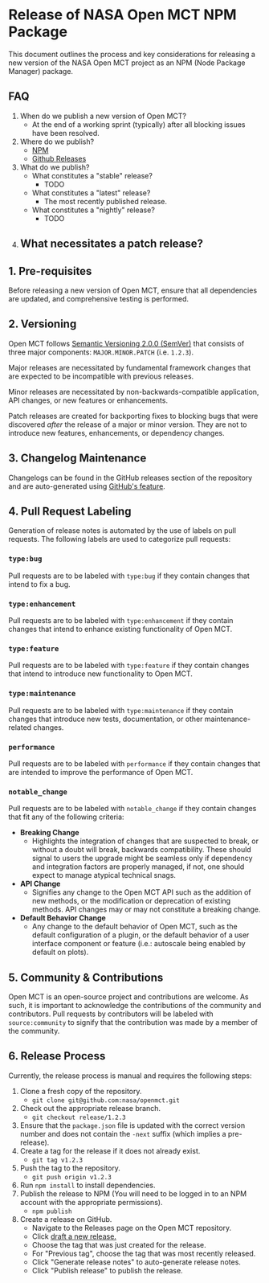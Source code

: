 
# Release of NASA Open MCT NPM Package

This document outlines the process and key considerations for releasing a new version of the NASA Open MCT project as an NPM (Node Package Manager) package.

## FAQ

1. When do we publish a new version of Open MCT?
    - At the end of a working sprint (typically) after all blocking issues have been resolved.
2. Where do we publish?
    - [NPM](https://www.npmjs.com/package/openmct)
    - [Github Releases](https://github.com/nasa/openmct/releases)
2. What do we publish?
    - What constitutes a "stable" release?
        - TODO
    - What constitutes a "latest" release?
        - The most recently published release.
    - What constitutes a "nightly" release?
        - TODO
4. What necessitates a patch release?
    - 

## 1. Pre-requisites

Before releasing a new version of Open MCT, ensure that all dependencies are updated, and
comprehensive testing is performed.

## 2. Versioning

Open MCT follows [Semantic Versioning 2.0.0 (SemVer)](https://semver.org) that consists of three 
major components: `MAJOR.MINOR.PATCH` (i.e. `1.2.3`).

Major releases are necessitated by fundamental framework changes that are expected to be incompatible
with previous releases.

Minor releases are necessitated by non-backwards-compatible application, API changes, or new
features or enhancements.

Patch releases are created for backporting fixes to blocking bugs that were discovered _after_
the release of a major or minor version. They are not to introduce new features, enhancements, or
dependency changes.

## 3. Changelog Maintenance

Changelogs can be found in the GitHub releases section of the repository and are auto-generated
using [GitHub's feature](https://docs.github.com/en/repositories/releasing-projects-on-github/automatically-generated-release-notes).

## 4. Pull Request Labeling

Generation of release notes is automated by the use of labels on pull requests. The following
labels are used to categorize pull requests:

### `type:bug`

Pull requests are to be labeled with `type:bug` if they contain changes that intend to fix a bug.

### `type:enhancement`

Pull requests are to be labeled with `type:enhancement` if they contain changes that intend to
enhance existing functionality of Open MCT.

### `type:feature`

Pull requests are to be labeled with `type:feature` if they contain changes that intend to introduce
new functionality to Open MCT.

### `type:maintenance`

Pull requests are to be labeled with `type:maintenance` if they contain changes that introduce
new tests, documentation, or other maintenance-related changes.

### `performance`

Pull requests are to be labeled with `performance` if they contain changes that are intended to
improve the performance of Open MCT.

### `notable_change`

Pull requests are to be labeled with `notable_change` if they contain changes that fit any of the 
following criteria:

- **Breaking Change**
    - Highlights the integration of changes that are suspected to break, or without a doubt will
    break, backwards compatibility. These should signal to users the upgrade might be seamless only
    if dependency and integration factors are properly managed, if not, one should expect to manage
    atypical technical snags.
- **API Change**
    - Signifies any change to the Open MCT API such as the addition of new methods, or the 
    modification or deprecation of existing methods. API changes may or may not constitute a
    breaking change.
- **Default Behavior Change**
    - Any change to the default behavior of Open MCT, such as the default configuration of a plugin,
    or the default behavior of a user interface component or feature (i.e.: autoscale being enabled
    by default on plots). 

## 5. Community & Contributions

Open MCT is an open-source project and contributions are welcome. As such, it is important to
acknowledge the contributions of the community and contributors. Pull requests by contributors
will be labeled with `source:community` to signify that the contribution was made by a member of
the community.

## 6. Release Process

Currently, the release process is manual and requires the following steps:

1. Clone a fresh copy of the repository. 
    - `git clone git@github.com:nasa/openmct.git`
2. Check out the appropriate release branch.
    - `git checkout release/1.2.3`
3. Ensure that the `package.json` file is updated with the correct version number and does not
contain the `-next` suffix (which implies a pre-release).
4. Create a tag for the release if it does not already exist.
    - `git tag v1.2.3`
5. Push the tag to the repository.
    - `git push origin v1.2.3`
6. Run `npm install` to install dependencies.
7. Publish the release to NPM (You will need to be logged in to an NPM account with the appropriate permissions).
    - `npm publish`
8. Create a release on GitHub.
    - Navigate to the Releases page on the Open MCT repository.
    - Click [draft a new release.](https://github.com/nasa/openmct/releases/new)
    - Choose the tag that was just created for the release.
    - For "Previous tag", choose the tag that was most recently released.
    - Click "Generate release notes" to auto-generate release notes.
    - Click "Publish release" to publish the release.
